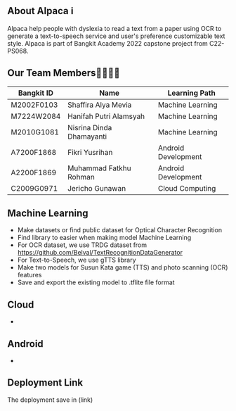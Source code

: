 
## About Alpaca ℹ️
Alpaca help people with dyslexia to read a text from a paper using OCR to generate a text-to-speech service and user's preference customizable text style. Alpaca is part of Bangkit Academy 2022 capstone project from C22-PS068.

## Our Team Members👩‍💻👨‍💻
| Bangkit ID    | Name                    |Learning Path      |
| ------------- | -------------           |-------------      |
| M2002F0103    | Shaffira Alya Mevia     |Machine Learning   |
| M7224W2084    | Hanifah Putri Alamsyah  |Machine Learning   |
| M2010G1081    | Nisrina Dinda Dhamayanti|Machine Learning   |
| A7200F1868    | Fikri Yusrihan          |Android Development|
| A2200F1869    | Muhammad Fatkhu Rohman  |Android Development|
| C2009G0971    | Jericho Gunawan         |Cloud Computing    |

## Machine Learning
- Make datasets or find public dataset for Optical Character Recognition 
- Find library to easier when making model Machine Learning
- For OCR dataset, we use TRDG dataset from https://github.com/Belval/TextRecognitionDataGenerator
- For Text-to-Speech, we use gTTS library
- Make two models for Susun Kata game (TTS) and photo scanning (OCR) features
- Save and export the existing model to .tflite file format

## Cloud
-

## Android
-

## Deployment Link
The deployment save in (link)

